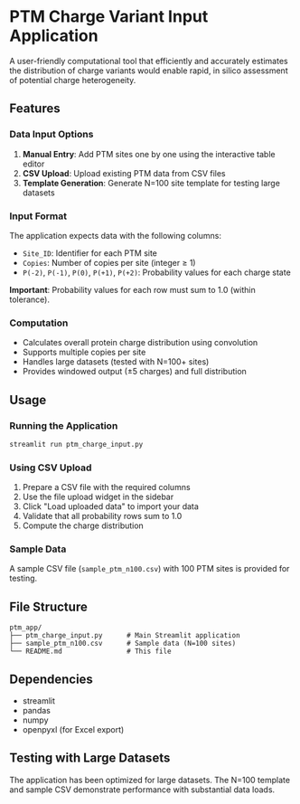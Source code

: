 # PTM Charge Variant Input Application

A user-friendly computational tool that efficiently and accurately estimates the distribution of charge variants would enable rapid, in silico assessment of potential charge heterogeneity.

## Features

### Data Input Options
1. **Manual Entry**: Add PTM sites one by one using the interactive table editor
2. **CSV Upload**: Upload existing PTM data from CSV files 
3. **Template Generation**: Generate N=100 site template for testing large datasets

### Input Format
The application expects data with the following columns:
- `Site_ID`: Identifier for each PTM site
- `Copies`: Number of copies per site (integer ≥ 1)
- `P(-2)`, `P(-1)`, `P(0)`, `P(+1)`, `P(+2)`: Probability values for each charge state

**Important**: Probability values for each row must sum to 1.0 (within tolerance).

### Computation
- Calculates overall protein charge distribution using convolution
- Supports multiple copies per site
- Handles large datasets (tested with N=100+ sites)
- Provides windowed output (±5 charges) and full distribution

## Usage

### Running the Application
```bash
streamlit run ptm_charge_input.py
```

### Using CSV Upload
1. Prepare a CSV file with the required columns
2. Use the file upload widget in the sidebar
3. Click "Load uploaded data" to import your data
4. Validate that all probability rows sum to 1.0
5. Compute the charge distribution

### Sample Data
A sample CSV file (`sample_ptm_n100.csv`) with 100 PTM sites is provided for testing.

## File Structure
```
ptm_app/
├── ptm_charge_input.py      # Main Streamlit application
├── sample_ptm_n100.csv      # Sample data (N=100 sites)
└── README.md                # This file
```

## Dependencies
- streamlit
- pandas
- numpy
- openpyxl (for Excel export)

## Testing with Large Datasets
The application has been optimized for large datasets. The N=100 template and sample CSV demonstrate performance with substantial data loads.

